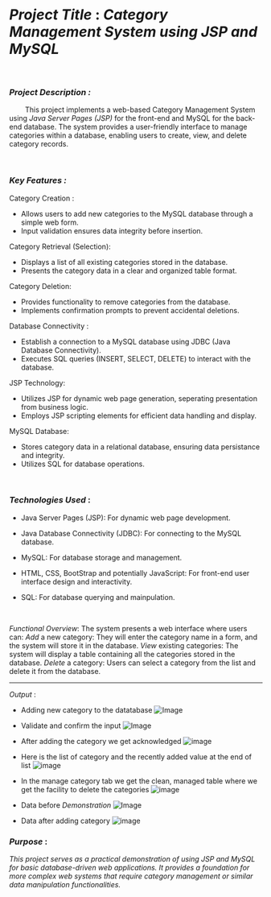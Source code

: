 
# *Project Title* : *_Category Management System using JSP and MySQL_*
<br>

### *Project Description :*

&nbsp; &nbsp; &nbsp; &nbsp; This project implements a web-based Category Management System using *Java Server Pages (JSP)* for the front-end and MySQL for the back-end database. The system provides a user-friendly interface to manage categories within a database, enabling users to create, view, and delete category records.

<br>

### *Key Features :*

Category Creation : 
- Allows users to add new categories to the MySQL database through a simple web form.
- Input validation ensures data integrity before insertion.

Category Retrieval (Selection):
 - Displays a list of all existing categories stored in the database.
 - Presents the category data in a clear and organized table format.

Category Deletion:
 - Provides functionality to remove categories from the database.
 - Implements confirmation prompts to prevent accidental deletions.

Database Connectivity :
 - Establish a connection to a MySQL database using JDBC (Java Database Connectivity).
 - Executes SQL queries (INSERT, SELECT, DELETE) to interact with the database.

JSP Technology:
 - Utilizes JSP for dynamic web page generation, seperating presentation from business logic.
 - Employs JSP scripting elements for efficient data handling and display.

MySQL Database:
 - Stores category data in a relational database, ensuring data persistance and integrity.
 - Utilizes SQL for database operations.

<br>

### *Technologies Used* :

- Java Server Pages (JSP): For dynamic web page development.
  
- Java Database Connectivity (JDBC): For connecting to the MySQL database.
  
- MySQL: For database storage and management.
  
- HTML, CSS, BootStrap and potentially JavaScript: For front-end user interface design and interactivity.
  
- SQL: For database querying and mainpulation.

<br>

*_Functional Overview_*:
	The system presents a web interface where users can:
 		*Add* a new category: They will enter the category name in a form, and the system will store it in the database.
   		*View* existing categories: The system will display a table containing all the categories stored in the database.
     		*Delete* a category: Users can select a category from the list and delete it from the database.

-----------------------------------------------------------------------------------------------------------------------------------

*Output* :

- Adding new category to the datatabase
![Image](https://github.com/user-attachments/assets/181387ec-94c2-41a4-b918-8c4ed3db7b76)

- Validate and confirm the input
![Image](https://github.com/user-attachments/assets/def76183-39f6-4da9-9555-2fb20d895ba8)

- After adding the category we get acknowledged
![image](https://github.com/user-attachments/assets/cc4b77e5-d866-4517-80ff-d9bb549da63f)

- Here is the list of category and the recently added value at the end of list
![image](https://github.com/user-attachments/assets/76e9d4de-24fd-4883-a7af-546940301e70)

- In the manage category tab we get the clean, managed table where we get the facility to delete the categories
![image](https://github.com/user-attachments/assets/be896476-7d38-484a-8e55-7d9833375ddf)

- Data before *Demonstration*
![Image](https://github.com/user-attachments/assets/93ea24da-3fe0-4006-b472-8c97aa7626c9)

- Data after adding category
![image](https://github.com/user-attachments/assets/013c4a01-dc52-4859-849d-1f5c07c106a9)


### *Purpose* :
	
  *This project serves as a practical demonstration of using JSP and MySQL for basic database-driven web applications. It provides a foundation for more complex web systems that require category management or similar data manipulation functionalities.*
  
